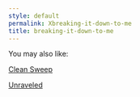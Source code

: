 ```yaml
---
style: default
permalink: Xbreaking-it-down-to-me
title: breaking-it-down-to-me
---
```

You may also like:

[Clean Sweep](http://scp-wiki.net/clean-sweep)

[Unraveled](http://scp-wiki.net/unraveled)
